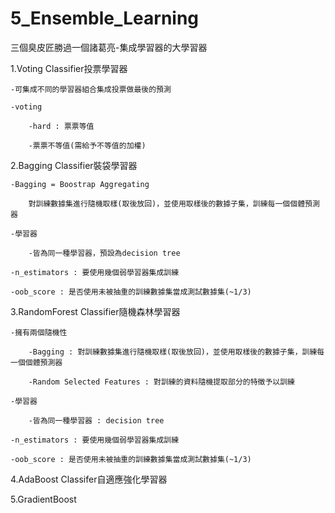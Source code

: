 # 5_Ensemble_Learning
三個臭皮匠勝過一個諸葛亮-集成學習器的大學習器


1.Voting Classifier投票學習器

	-可集成不同的學習器組合集成投票做最後的預測
	
	-voting
	
		-hard : 票票等值
		
		-票票不等值(需給予不等值的加權)


2.Bagging Classifier裝袋學習器

	-Bagging = Boostrap Aggregating
	
		對訓練數據集進行隨機取樣(取後放回)，並使用取樣後的數據子集，訓練每一個個體預測器
	
	-學習器

		-皆為同一種學習器，預設為decision tree

	-n_estimators : 要使用幾個弱學習器集成訓練

	-oob_score : 是否使用未被抽重的訓練數據集當成測試數據集(~1/3)
		
		


3.RandomForest Classifier隨機森林學習器
	
	-擁有兩個隨機性
	
		-Bagging : 對訓練數據集進行隨機取樣(取後放回)，並使用取樣後的數據子集，訓練每一個個體預測器
		
		-Random Selected Features : 對訓練的資料隨機提取部分的特徵予以訓練
		
	-學習器

		-皆為同一種學習器 : decision tree
	
	-n_estimators : 要使用幾個弱學習器集成訓練

	-oob_score : 是否使用未被抽重的訓練數據集當成測試數據集(~1/3)
	

4.AdaBoost Classifer自適應強化學習器



5.GradientBoost

